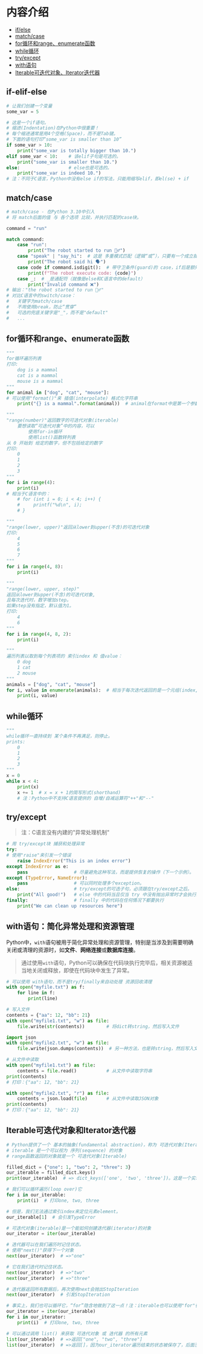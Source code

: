 # 内容介绍
- [if/else](#if-elif-else)
- [match/case](#match/case)
- [for循环和range、enumerate函数](#for%E5%BE%AA%E7%8E%AF%E5%92%8Crange%E3%80%81enumerate%E5%87%BD%E6%95%B0)
- [while循环](#while%E5%BE%AA%E7%8E%AF)
- [try/except](#try/except)
- [with语句](#with%E8%AF%AD%E5%8F%A5%EF%BC%9A%E7%AE%80%E5%8C%96%E5%BC%82%E5%B8%B8%E5%A4%84%E7%90%86%E5%92%8C%E8%B5%84%E6%BA%90%E7%AE%A1%E7%90%86)
- [Iterable可迭代对象、Iterator迭代器](#iterable%E5%8F%AF%E8%BF%AD%E4%BB%A3%E5%AF%B9%E8%B1%A1%E5%92%8Citerator%E8%BF%AD%E4%BB%A3%E5%99%A8)

## if-elif-else
```python
# 让我们创建一个变量
some_var = 5

# 这是一个if语句。
# 缩进(Indentation)在Python中很重要！
# 每个缩进通常是用4个空格(Space)，而不是Tab键。
# 下面的语句打印“some_var is smaller than 10”
if some_var > 10:
    print("some_var is totally bigger than 10.")
elif some_var < 10:    # 该elif子句是可选的。
    print("some_var is smaller than 10.")
else:                  # else也是可选的。
    print("some_var is indeed 10.")
# 注：不同于C语言，Python中没有else if的写法，只能用缩写elif，即el(se) + if
```

## match/case
```python
# match/case - 在Python 3.10中引入
# 将 match后面的值 与 各个选项 比较，并执行匹配的case块。

command = "run"

match command:
    case "run":
        print("The robot started to run 🏃‍♂️")
    case "speak" | "say_hi":  # 这是 多重模式匹配（逻辑“或”），只要有一个成立就匹配
        print("The robot said hi 🗣️")
    case code if command.isdigit():  # 带守卫条件(guard)的 case，if后是额外的条件限制；code会绑定command的值
        print(f"The robot execute code: {code}")
    case _:  # _是通配符（就像是else和C语言中的default）
        print("Invalid command ❌")
# 输出："the robot started to run 🏃‍♂️"
# 对比C语言中的switch/case：
#   关键字为match/case
#   不用使用break，防止“贯穿”
#   可选的兜底关键字是"_"，而不是"default"
#   ...
```

## for循环和range、enumerate函数
```python
"""
for循环遍历列表
打印:
    dog is a mammal
    cat is a mammal
    mouse is a mammal
"""
for animal in ["dog", "cat", "mouse"]:
# 可以使用"format()"来 插值(interpolate) 格式化字符串
    print("{} is a mammal".format(animal))  # animal在format中是第一个参数，所以将其内容插入第一个花括号

"""
"range(number)"返回数字的可迭代对象(iterable)
    要想读取“可迭代对象”中的内容，可以
        使用for-in循环
        使用list()函数转列表
从 0 开始到 给定的数字，但不包括给定的数字
打印:
    0
    1
    2
    3
"""
for i in range(4):
    print(i)
# 相当于C语言中的：
    # for (int i = 0; i < 4; i++) {
    #     printf("%d\n", i);
    # }

"""
"range(lower, upper)"返回从lower到upper(不含)的可迭代对象
打印:
    4
    5
    6
    7
"""
for i in range(4, 8):
    print(i)

"""
"range(lower, upper, step)"
返回从lower到upper(不含)的可迭代对象,
且每次迭代时，数字增加step。
如果step没有指定，默认值为1。
打印:
    4
    6
"""
for i in range(4, 8, 2):
    print(i)

"""
遍历列表以取到每个列表项的 索引index 和 值value：
    0 dog
    1 cat
    2 mouse
"""
animals = ["dog", "cat", "mouse"]
for i, value in enumerate(animals):  # 相当于每次迭代返回的是一个元组(index, value)
    print(i, value)
```

## while循环
```python
"""
while循环一直持续到 某个条件不再满足，则停止。
prints:
    0
    1
    2
    3
"""
x = 0
while x < 4:
    print(x)
    x += 1  # x = x + 1的简写形式(shorthand)
    # 注：Python中不支持C语言提供的 自增/自减运算符"++"和"--"
```

## try/except
> 注：C语言没有内建的"异常处理机制"
```python
# 用 try/except块 捕获和处理异常
try:
# 使用"raise"来引发一个错误
    raise IndexError("This is an index error")
except IndexError as e:
    pass                 # 尽量避免这种写法，而是提供恢复的操作（下一个示例）。
except (TypeError, NameError):
    pass                 # 可以同时处理多个exception。
else:                    # try/except的可选子句，必须跟在try/except之后。
    print("All good!")   # else 中的代码当且仅当 try 中没有抛出异常时才会执行。
finally:                 # finally 中的代码在任何情况下都要执行
    print("We can clean up resources here")
```

## with语句：简化异常处理和资源管理
Python中，`with`语句被用于简化异常处理和资源管理，特别是当涉及到需要明确关闭或清理的资源时，如**文件**、**网络连接**或**数据库连接**。 
> 通过使用`with`语句，Python可以确保在代码块执行完毕后，相关资源被适当地关闭或释放，即使在代码块中发生了异常。
```python
# 可以使用 with语句，而不是try/finally来自动处理 资源回收清理
with open("myfile.txt") as f:
    for line in f:
        print(line)

# 写入文件
contents = {"aa": 12, "bb": 21}
with open("myfile1.txt", "w") as file:
    file.write(str(contents))        # 将dict转string，然后写入文件

import json
with open("myfile2.txt", "w") as file:
    file.write(json.dumps(contents))  # 另一种方法，也是转string，然后写入文件

# 从文件中读取
with open("myfile1.txt") as file:
    contents = file.read()           # 从文件中读取字符串
print(contents)
# 打印：{"aa": 12, "bb": 21}

with open("myfile2.txt", "r") as file:
    contents = json.load(file)       # 从文件中读取JSON对象
print(contents)
# 打印：{"aa": 12, "bb": 21}
```

## Iterable可迭代对象和Iterator迭代器
```python
# Python提供了一个 基本的抽象(fundamental abstraction)，称为 可迭代对象(Iterable)
# iterable 是一个可以视为 序列(sequence) 的对象
# range函数返回的对象就是一个 可迭代对象(Iterable)

filled_dict = {"one": 1, "two": 2, "three": 3}
our_iterable = filled_dict.keys()
print(our_iterable)  # => dict_keys(['one', 'two', 'three'])。这是一个实现了 可迭代接口(Iterable interface)的对象

# 我们可以循环遍历(loop over)它
for i in our_iterable:
    print(i)  # 打印one, two, three

# 但是，我们无法通过索引index来定位元素element。
our_iterable[1]  # 会引发TypeError

# 可迭代对象(iterable)是一个能如何创建迭代器(iterator)的对象
our_iterator = iter(our_iterable)

# 迭代器可以在我们遍历时记住状态。
# 使用"next()"获得下一个对象
next(our_iterator)  # =>"one"

# 它在我们迭代时记住状态。
next(our_iterator)  # =>"two"
next(our_iterator)  # =>"three"

# 迭代器返回所有数据后，再次使用next会抛出StopIteration
next(our_iterator)  # 引发StopIteration

# 事实上，我们也可以循环它，“for”隐含地做到了这一点！注：iterable也可以使用"for"循环遍历。
our_iterator = iter(our_iterable)
for i in our_iterator:
    print(i)  # 打印one, two, three

# 可以通过调用 list() 来获取 可迭代对象 或 迭代器 的所有元素
list(our_iterable)  # =>返回["one", "two", "three"]
list(our_iterator)  # =>返回[]，因为our_iterator遍历结束的状态被保存了，后面没有元素了
```